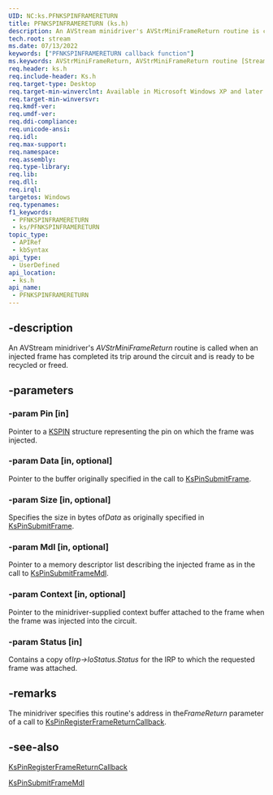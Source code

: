 ```yaml
---
UID: NC:ks.PFNKSPINFRAMERETURN
title: PFNKSPINFRAMERETURN (ks.h)
description: An AVStream minidriver's AVStrMiniFrameReturn routine is called when an injected frame has completed its trip around the circuit and is ready to be recycled or freed.
tech.root: stream
ms.date: 07/13/2022
keywords: ["PFNKSPINFRAMERETURN callback function"]
ms.keywords: AVStrMiniFrameReturn, AVStrMiniFrameReturn routine [Streaming Media Devices], PFNKSPINFRAMERETURN, avstclbk_e7edb74a-8c38-4e7d-9978-849e5d88c153.xml, ks/AVStrMiniFrameReturn, stream.avstrminiframereturn
req.header: ks.h
req.include-header: Ks.h
req.target-type: Desktop
req.target-min-winverclnt: Available in Microsoft Windows XP and later operating systems and DirectX 8.0 and later DirectX versions.
req.target-min-winversvr: 
req.kmdf-ver: 
req.umdf-ver: 
req.ddi-compliance: 
req.unicode-ansi: 
req.idl: 
req.max-support: 
req.namespace: 
req.assembly: 
req.type-library: 
req.lib: 
req.dll: 
req.irql: 
targetos: Windows
req.typenames: 
f1_keywords:
 - PFNKSPINFRAMERETURN
 - ks/PFNKSPINFRAMERETURN
topic_type:
 - APIRef
 - kbSyntax
api_type:
 - UserDefined
api_location:
 - ks.h
api_name:
 - PFNKSPINFRAMERETURN
---
```


## -description

An AVStream minidriver's *AVStrMiniFrameReturn* routine is called when an injected frame has completed its trip around the circuit and is ready to be recycled or freed.

## -parameters

### -param Pin [in]

Pointer to a [KSPIN](./ns-ks-_kspin.md) structure representing the pin on which the frame was injected.

### -param Data [in, optional]

Pointer to the buffer originally specified in the call to [KsPinSubmitFrame](./nf-ks-kspinsubmitframe.md).

### -param Size [in, optional]

Specifies the size in bytes of*Data* as originally specified in [KsPinSubmitFrame](./nf-ks-kspinsubmitframe.md).

### -param Mdl [in, optional]

Pointer to a memory descriptor list describing the injected frame as in the call to [KsPinSubmitFrameMdl](./nf-ks-kspinsubmitframemdl.md).

### -param Context [in, optional]

Pointer to the minidriver-supplied context buffer attached to the frame when the frame was injected into the circuit.

### -param Status [in]

Contains a copy of*Irp->IoStatus.Status* for the IRP to which the requested frame was attached.

## -remarks

The minidriver specifies this routine's address in the*FrameReturn* parameter of a call to [KsPinRegisterFrameReturnCallback](./nf-ks-kspinregisterframereturncallback.md).

## -see-also

[KsPinRegisterFrameReturnCallback](./nf-ks-kspinregisterframereturncallback.md)

[KsPinSubmitFrameMdl](./nf-ks-kspinsubmitframemdl.md)